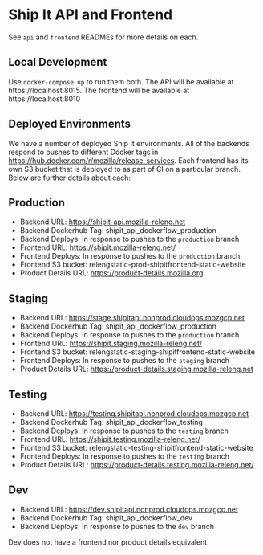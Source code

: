 Ship It API and Frontend
========================

See `api` and `frontend` READMEs for more details on each.


Local Development
-----------------
Use `docker-compose up` to run them both. The API will be available at https://localhost:8015. The frontend will be available at https://localhost:8010

Deployed Environments
---------------------

We have a number of deployed Ship It environments. All of the backends respond to pushes to different Docker tags in https://hub.docker.com/r/mozilla/release-services. Each frontend has its own S3 bucket that is deployed to as part of CI on a particular branch. Below are further details about each:


Production
----------
* Backend URL: https://shipit-api.mozilla-releng.net
* Backend Dockerhub Tag: shipit_api_dockerflow_production
* Backend Deploys: In response to pushes to the `production` branch
* Frontend URL: https://shipit.mozilla-releng.net/
* Frontend Deploys: In response to pushes to the `production` branch
* Frontend S3 bucket: relengstatic-prod-shipitfrontend-static-website
* Product Details URL: https://product-details.mozilla.org

Staging
-------
* Backend URL: https://stage.shipitapi.nonprod.cloudops.mozgcp.net
* Backend Dockerhub Tag: shipit_api_dockerflow_production
* Backend Deploys: In response to pushes to the `production` branch
* Frontend URL: https://shipit.staging.mozilla-releng.net/
* Frontend S3 bucket: relengstatic-staging-shipitfrontend-static-website
* Frontend Deploys: In response to pushes to the `staging` branch
* Product Details URL: https://product-details.staging.mozilla-releng.net

Testing
-------
* Backend URL: https://testing.shipitapi.nonprod.cloudops.mozgcp.net
* Backend Dockerhub Tag: shipit_api_dockerflow_testing
* Backend Deploys: In response to pushes to the `testing` branch
* Frontend URL: https://shipit.testing.mozilla-releng.net/
* Frontend S3 bucket: relengstatic-testing-shipitfrontend-static-website
* Frontend Deploys: In response to pushes to the `testing` branch
* Product Details URL: https://product-details.testing.mozilla-releng.net/

Dev
---
* Backend URL: https://dev.shipitapi.nonprod.cloudops.mozgcp.net
* Backend Dockerhub Tag: shipit_api_dockerflow_dev
* Backend Deploys: In response to pushes to the `dev` branch

Dev does not have a frontend nor product details equivalent.
